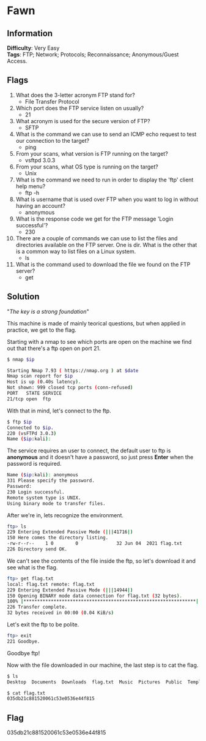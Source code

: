 # Fawn

## Information

**Difficulty**: Very Easy  
**Tags**: FTP; Network; Protocols; Reconnaissance; Anonymous/Guest Access.

## Flags

1. What does the 3-letter acronym FTP stand for?
   - File Transfer Protocol
2. Which port does the FTP service listen on usually?
   - 21
3. What acronym is used for the secure version of FTP?
   - SFTP
4. What is the command we can use to send an ICMP echo request to test our connection to the target?
   - ping
5. From your scans, what version is FTP running on the target?
   - vsftpd 3.0.3
6. From your scans, what OS type is running on the target?
   - Unix
7. What is the command we need to run in order to display the 'ftp' client help menu?
   - ftp -h
8. What is username that is used over FTP when you want to log in without having an account?
   - anonymous
9. What is the response code we get for the FTP message 'Login successful'?
   - 230
10. There are a couple of commands we can use to list the files and directories available on the FTP server. One is dir. What is the other that is a common way to list files on a Linux system.
    - ls
11. What is the command used to download the file we found on the FTP server?
    - get

## Solution

"_The key is a strong foundation_"

This machine is made of mainly teorical questions, but when applied in practice, we get to the flag.

Starting with a nmap to see which ports are open on the machine we find out that there's a ftp open on port 21.

```sh
$ nmap $ip

Starting Nmap 7.93 ( https://nmap.org ) at $date
Nmap scan report for $ip
Host is up (0.40s latency).
Not shown: 999 closed tcp ports (conn-refused)
PORT   STATE SERVICE
21/tcp open  ftp
```

With that in mind, let's connect to the ftp.

```sh
$ ftp $ip
Connected to $ip.
220 (vsFTPd 3.0.3)
Name ($ip:kali):
```

The service requires an user to connect, the default user to ftp is **anonymous** and it doesn't have a password, so just press **Enter** when the password is required.

```sh
Name ($ip:kali): anonymous
331 Please specify the password.
Password:
230 Login successful.
Remote system type is UNIX.
Using binary mode to transfer files.
```

After we're in, lets recognize the environment.

```sh
ftp> ls
229 Entering Extended Passive Mode (|||41716|)
150 Here comes the directory listing.
-rw-r--r--    1 0        0              32 Jun 04  2021 flag.txt
226 Directory send OK.
```

We can't see the contents of the file inside the ftp, so let's download it and see what is the flag.

```sh
ftp> get flag.txt
local: flag.txt remote: flag.txt
229 Entering Extended Passive Mode (|||14944|)
150 Opening BINARY mode data connection for flag.txt (32 bytes).
100% |***************************************************************|    32        0.13 KiB/s    00:00 ETA
226 Transfer complete.
32 bytes received in 00:00 (0.04 KiB/s)
```

Let's exit the ftp to be polite.

```sh
ftp> exit
221 Goodbye.
```

Goodbye ftp!

Now with the file downloaded in our machine, the last step is to cat the flag.

```sh
$ ls
Desktop  Documents  Downloads  flag.txt  Music  Pictures  Public  Templates  Videos

$ cat flag.txt
035db21c881520061c53e0536e44f815
```

## Flag

035db21c881520061c53e0536e44f815
